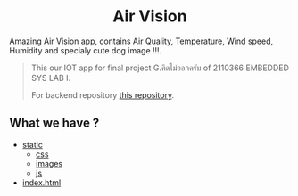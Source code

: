 <h1 align="center"> Air Vision </h1> 

Amazing Air Vision app, contains Air Quality, Temperature, Wind speed, Humidity and specialy cute dog image !!!.

> This our IOT app for final project G.คิดไม่ออกครับ of 2110366 EMBEDDED SYS LAB I.
> 
> For backend repository [this repository](https://github.com/Armph/Final-Project-Backend).

## What we have ?
- [static](#static)
  - [css](#css)
  - [images](#images)
  - [js](#js)
- [index.html](#index.html)
